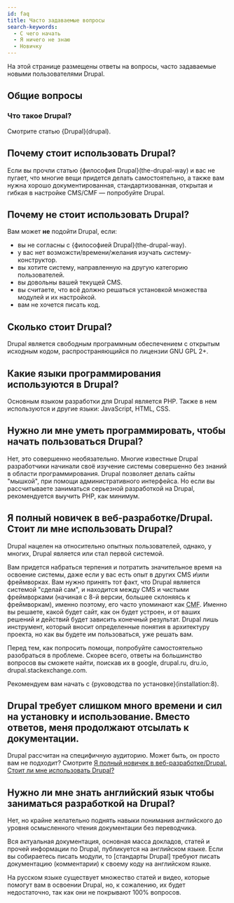 ```yaml
---
id: faq
title: Часто задаваемые вопросы
search-keywords:
  - С чего начать
  - Я ничего не знаю
  - Новичку
---
```


На этой странице размещены ответы на вопросы, часто задаваемые новыми пользователями Drupal.

## Общие вопросы

### Что такое Drupal?

Смотрите статью {Drupal}(drupal).

## Почему стоит использовать Drupal?

Если вы прочли статью {философия Drupal}(the-drupal-way) и вас не пугает, что многие вещи придется делать самостоятельно, а также вам нужна хорошо документированная, стандартизованная, открытая и гибкая в настройке CMS/CMF — попробуйте Drupal.

## Почему не стоит использовать Drupal?

Вам может **не** подойти Drupal, если:

 * вы не согласны c {философией Drupal}(the-drupal-way).
 * у вас нет возможсти/времени/желания изучать систему-конструктор.
 * вы хотите систему, направленную на другую категорию пользователей.
 * вы довольны вашей текущей CMS.
 * вы считаете, что всё должно решаться установкой множества модулей и их настройкой.
 * вам не хочется писать код.

## Сколько стоит Drupal?

Drupal является свободным программным обеспечением с открытым исходным кодом, распространяющийся по лицензии GNU GPL 2+.

## Какие языки программирования используются в Drupal?

Основным языком разработки для Drupal является PHP. Также в нем используются и другие языки: JavaScript, HTML, CSS.

## Нужно ли мне уметь программировать, чтобы начать пользоваться Drupal?

Нет, это совершенно необязательно. Многие известные Drupal разработчики начинали своё изучение системы совершенно без знаний в области программирования. Drupal позволяет делать сайты "мышкой", при помощи административного интерфейса. Но если вы рассчитываете заниматься серьезной разработкой на Drupal, рекомендуется выучить PHP, как минимум.

## Я полный новичек в веб-разработке/Drupal. Стоит ли мне использовать Drupal?

Drupal нацелен на относительно опытных пользователей, однако, у многих, Drupal является или стал первой системой.

Вам придется набраться терпения и потратить значительное время на освоение системы, даже если у вас есть опыт в других CMS и\или фреймворках. Вам нужно принять тот факт, что Drupal является системой "сделай сам", и находится между CMS и чистыми фреймворками (начиная с 8-й версии, большее склоняясь к фреймворкам), именно поэтому, его часто упоминают как <abbr title="Content Management Framework">CMF</abbr>. Именно вы решаете, какой будет сайт, как он будет устроен, и от ваших решений и действий будет зависить конечный результат. Drupal лишь инструмент, который вносит определенные понятия в архитектуру проекта, но как вы будете им пользоваться, уже решать вам.

Перед тем, как попросить помощи, попробуйте самостоятельно разобраться в проблеме. Скорее всего, ответы на большинство вопросов вы сможете найти, поискав их в google, drupal.ru, dru.io, drupal.stackexchange.com.

Рекомендуем вам начать с {руководства по установке}(installation:8).

## Drupal требует слишком много времени и сил на установку и использование. Вместо ответов, меня продолжают отсылать к документации.

Drupal рассчитан на специфичную аудиторию. Может быть, он просто вам не подходит? Смотрите [Я полный новичек в веб-разработке/Drupal. Стоит ли мне использовать Drupal?](#ya-polnyy-novichek-v-veb-razrabotkedrupal-stoit-li-mne-ispolzovat-drupal)

## Нужно ли мне знать английский язык чтобы заниматься разработкой на Drupal?

Нет, но крайне желательно поднять навыки понимания английского до уровня осмысленного чтения документации без переводчика.

Вся актуальная документация, основная масса докладов, статей и прочей информации по Drupal, публикуется на английском языке. Если вы собираетесь писать модули, то [стандарты Drupal] требуют писать документацию (комментарии) к своему коду на английском языке.

На русском языке существует множество статей и видео, которые помогут вам в освоении Drupal, но, к сожалению, их будет недостаточно, так как они не покрывают 100% вопросов.
